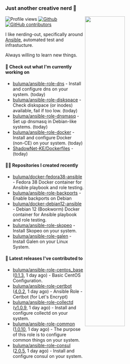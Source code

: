 ### Just another creative nerd 👋


![Profile views](https://gpvc.arturio.dev/buluma) <a href="https://gitstats.me/buluma">
  <img align="right" src="https://github-readme-stats.vercel.app/api?username=buluma&theme=gotham&show_icons=true" width="50%"/>
</a>
[![Github](https://img.shields.io/badge/-buluma-black?style=flat&labelColor=black&logo=github&logoColor=white&include_all_commits=true&count_private=true)](https://gitstats.me/buluma)
[![GitHub contributors](https://img.shields.io/github/contributors/buluma/badges.svg)](https://GitHub.com/buluma/badges/graphs/contributors/)

I like nerding-out, specifically around [Ansible](https://github.com/ansible/ansible), automated test and infrastucture.

Always willing to learn new things.

#### 👷 Check out what I'm currently working on

- [buluma/ansible-role-dns](https://github.com/buluma/ansible-role-dns) - Install and configure dns on your system. (today)
- [buluma/ansible-role-diskspace](https://github.com/buluma/ansible-role-diskspace) - Check diskspace (or inodes) available, fail if too low. (today)
- [buluma/ansible-role-dnsmasq](https://github.com/buluma/ansible-role-dnsmasq) - Set up dnsmasq in Debian-like systems. (today)
- [buluma/ansible-role-docker](https://github.com/buluma/ansible-role-docker) - Install and configure Docker (non-CE) on your system. (today)
- [ShadowNet-KE/Dockerfiles](https://github.com/ShadowNet-KE/Dockerfiles) -  (today)

#### 👨‍💻 Repositories I created recently

- [buluma/docker-fedora38-ansible](https://github.com/buluma/docker-fedora38-ansible) - Fedora 38 Docker container for Ansible playbook and role testing.
- [buluma/ansible-role-backports](https://github.com/buluma/ansible-role-backports) - Enable backports on Debian
- [buluma/docker-debian12-ansible](https://github.com/buluma/docker-debian12-ansible) - Debian 12 (Bookworm) Docker container for Ansible playbook and role testing.
- [buluma/ansible-role-skopeo](https://github.com/buluma/ansible-role-skopeo) - Install Skopeo on your system.
- [buluma/ansible-role-galen](https://github.com/buluma/ansible-role-galen) - Install Galen on your Linux System.

#### 🚀 Latest releases I've contributed to

- [buluma/ansible-role-centos_base](https://github.com/buluma/ansible-role-centos_base) ([0.1.3](https://github.com/buluma/ansible-role-centos_base/releases/tag/0.1.3), 1 day ago) - Basic CentOS Configuration.
- [buluma/ansible-role-certbot](https://github.com/buluma/ansible-role-certbot) ([4.0.2](https://github.com/buluma/ansible-role-certbot/releases/tag/4.0.2), 1 day ago) - Ansible Role - Certbot (for Let&#39;s Encrypt)
- [buluma/ansible-role-collectd](https://github.com/buluma/ansible-role-collectd) ([v1.0.9](https://github.com/buluma/ansible-role-collectd/releases/tag/v1.0.9), 1 day ago) - Install and configure collectd on your system.
- [buluma/ansible-role-common](https://github.com/buluma/ansible-role-common) ([1.0.10](https://github.com/buluma/ansible-role-common/releases/tag/1.0.10), 1 day ago) - The purpose of this role is to configure common things on your system.
- [buluma/ansible-role-consul](https://github.com/buluma/ansible-role-consul) ([2.0.5](https://github.com/buluma/ansible-role-consul/releases/tag/2.0.5), 1 day ago) - Install and configure consul on your system.


